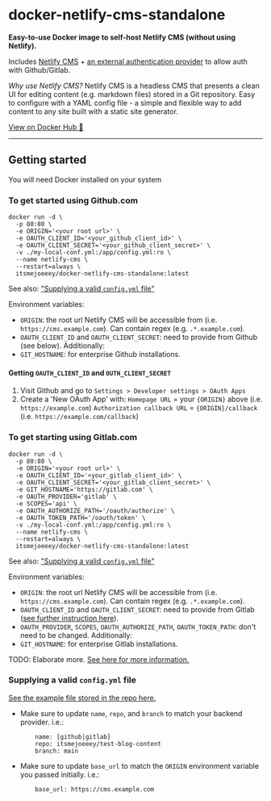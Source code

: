 # docker-netlify-cms-standalone

**Easy-to-use Docker image to self-host Netlify CMS (without using Netlify).**

Includes [Netlify CMS](https://github.com/netlify/netlify-cms) + [an external authentication provider](https://github.com/vencax/netlify-cms-github-oauth-provider) to allow auth with Github/Gitlab.

_Why use Netlify CMS?_
Netlify CMS is a headless CMS that presents a clean UI for editing content (e.g. markdown files) stored in a Git repository. Easy to configure with a YAML config file - a simple and flexible way to add content to any site built with a static site generator.

[View on Docker Hub 🐳](https://hub.docker.com/r/itsmejoeeey/docker-netlify-cms-standalone)

---

## Getting started

You will need Docker installed on your system

### To get started using Github.com

```
docker run -d \
  -p 80:80 \
  -e ORIGIN='<your root url>' \
  -e OAUTH_CLIENT_ID='<your_github_client_id>' \
  -e OAUTH_CLIENT_SECRET='<your_github_client_secret>' \
  -v ./my-local-conf.yml:/app/config.yml:ro \
  --name netlify-cms \
  --restart=always \
  itsmejoeeey/docker-netlify-cms-standalone:latest
```

See also: ["Supplying a valid `config.yml` file"](#supplying-a-valid-configyml-file)

Environment variables:
* `ORIGIN`: the root url Netlify CMS will be accessible from (i.e. `https://cms.example.com`). Can contain regex (e.g. `.*.example.com`).
* `OAUTH_CLIENT_ID` and `OAUTH_CLIENT_SECRET`: need to provide from Github (see below).
Additionally:
* `GIT_HOSTNAME`: for enterprise Github installations.

#### Getting `OAUTH_CLIENT_ID` and `OUTH_CLIENT_SECRET`

1. Visit Github and go to `Settings > Developer settings > OAuth Apps`
2. Create a 'New OAuth App' with:
    `Homepage URL` = your `{ORIGIN}` above (i.e. `https://example.com`)
    `Authorization callback URL` = `{ORIGIN}/callback` (i.e. `https://example.com/callback`)


### To get starting using Gitlab.com

```
docker run -d \
  -p 80:80 \
  -e ORIGIN='<your root url>' \
  -e OAUTH_CLIENT_ID='<your_gitlab_client_id>' \
  -e OAUTH_CLIENT_SECRET='<your_gitlab_client_secret>' \
  -e GIT_HOSTNAME='https://gitlab.com' \
  -e OAUTH_PROVIDER='gitlab' \
  -e SCOPES='api' \
  -e OAUTH_AUTHORIZE_PATH='/oauth/authorize' \
  -e OAUTH_TOKEN_PATH='/oauth/token' \
  -v ./my-local-conf.yml:/app/config.yml:ro \
  --name netlify-cms \
  --restart=always \
  itsmejoeeey/docker-netlify-cms-standalone:latest
```

See also: ["Supplying a valid `config.yml` file"](#supplying-a-valid-configyml-file)

Environment variables:
* `ORIGIN`: the root url Netlify CMS will be accessible from (i.e. `https://cms.example.com`). Can contain regex (e.g. `.*.example.com`).
* `OAUTH_CLIENT_ID` and `OAUTH_CLIENT_SECRET`: need to provide from Gitlab ([see further instruction here](https://docs.gitlab.com/ee/integration/oauth_provider.html)).
* `OAUTH_PROVIDER`, `SCOPES`, `OAUTH_AUTHORIZE_PATH`, `OAUTH_TOKEN_PATH`: don't need to be changed.
Additionally:
* `GIT_HOSTNAME`: for enterprise Gitlab installations.

TODO: Elaborate more. [See here for more information.](https://github.com/vencax/netlify-cms-github-oauth-provider#auth-provider-config)


### Supplying a valid `config.yml` file

[See the example file stored in the repo here.](https://github.com/itsmejoeeey/docker-netlify-cms-standalone/blob/master/app/config.yml)

- Make sure to update `name`, `repo`, and `branch` to match your backend provider.
    i.e.:
    ```
        name: [github|gitlab]
        repo: itsmejoeeey/test-blog-content
        branch: main
    ```

- Make sure to update `base_url` to match the `ORIGIN` environment variable you passed initially.
    i.e.:
    ```
        base_url: https://cms.example.com
    ```

